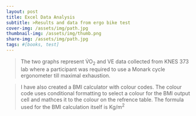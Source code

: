 ```yaml
---
layout: post
title: Excel Data Analysis
subtitle: >Results and data from ergo bike test  
cover-img: /assets/img/path.jpg
thumbnail-img: /assets/img/thumb.png
share-img: /assets/img/path.jpg
tags: #[books, test]
---
```


>The two graphs represent &#x56;&#x0307;O<sub>2</sub> and VE data collected from KNES 373 lab where a participant was required to use a Monark cycle ergonometer till maximal exhaustion.

>I have also created a BMI calculator with colour codes. The colour code uses conditional formatting to select a colour for the BMI output cell and mathces it to the colour on the refrence table. The formula used for the BMI calculation itself is Kg/m<sup>2</sup> 

